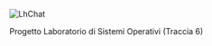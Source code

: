 ![LhChat](https://i.ibb.co/QX3RSyK/icon-lhchat.png)

Progetto Laboratorio di Sistemi Operativi (Traccia 6)
